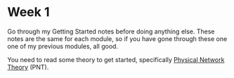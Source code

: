 # Week 1

Go through my Getting Started notes before doing anything else. These notes are the same for each module, so if you have gone through these one one of my previous modules, all good.

You need to read some theory to get started, specifically [Physical Network Theory](https://johnoraw-education.gitbook.io/networking/pnt) (PNT).&#x20;
